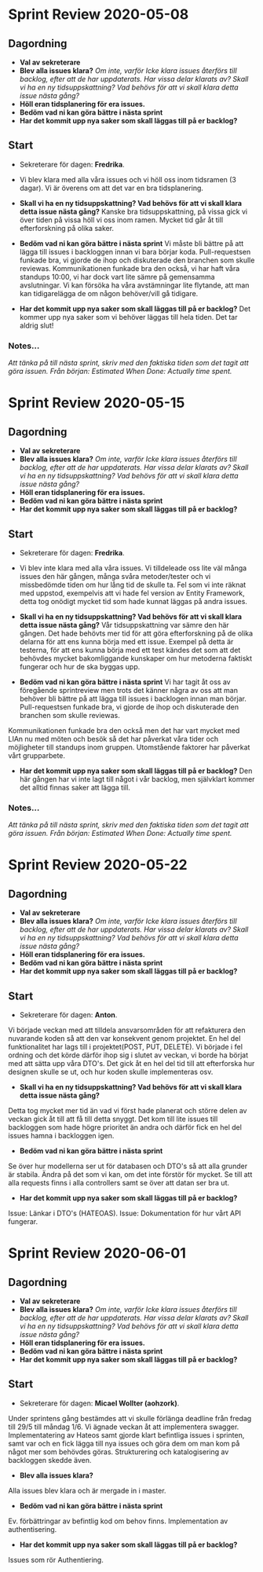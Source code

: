 
# Sprint Review 2020-05-08
## Dagordning
* **Val av sekreterare**
* **Blev alla issues klara?**
*Om inte, varför
Icke klara issues återförs till backlog, efter att de har uppdaterats. Har vissa
delar klarats av? Skall vi ha en ny tidsuppskattning? Vad behövs för att vi
skall klara detta issue nästa gång?*
* **Höll eran tidsplanering för era issues.**
* **Bedöm vad ni kan göra bättre i nästa sprint**
* **Har det kommit upp nya saker som skall läggas till på er backlog?**

## Start
* Sekreterare för dagen: **Fredrika**.

* Vi blev klara med alla våra issues och vi höll oss inom tidsramen (3 dagar). Vi är överens om att det var en bra tidsplanering.

* **Skall vi ha en ny tidsuppskattning? Vad behövs för att vi skall klara detta issue nästa gång?**
Kanske bra tidsuppskattning, på vissa gick vi över tiden på vissa höll vi oss inom ramen. Mycket tid går åt till efterforskning på olika saker. 

* **Bedöm vad ni kan göra bättre i nästa sprint**
Vi måste bli bättre på att lägga till issues i backloggen innan vi bara börjar koda.
Pull-requestsen funkade bra, vi gjorde de ihop och diskuterade den branchen som skulle reviewas. 
Kommunikationen funkade bra den också, vi har haft våra standups 10:00, vi har dock vart lite sämre på gemensamma avslutningar.
Vi kan försöka ha våra avstämningar lite flytande, att man kan tidigarelägga de om någon behöver/vill gå tidigare. 

* **Har det kommit upp nya saker som skall läggas till på er backlog?**
Det kommer upp nya saker som vi behöver läggas till hela tiden. Det tar aldrig slut! 


### Notes...
*Att tänka på till nästa sprint, skriv med den faktiska tiden som det tagit att göra issuen.
Från början: Estimated
When Done: Actually time spent.*

# Sprint Review 2020-05-15
## Dagordning
* **Val av sekreterare**
* **Blev alla issues klara?**
*Om inte, varför
Icke klara issues återförs till backlog, efter att de har uppdaterats. Har vissa
delar klarats av? Skall vi ha en ny tidsuppskattning? Vad behövs för att vi
skall klara detta issue nästa gång?*
* **Höll eran tidsplanering för era issues.**
* **Bedöm vad ni kan göra bättre i nästa sprint**
* **Har det kommit upp nya saker som skall läggas till på er backlog?**

## Start
* Sekreterare för dagen: **Fredrika**.

* Vi blev inte klara med alla våra issues. Vi tilldeleade oss lite väl många issues den här gången, många svåra metoder/tester och vi missbedömde tiden om hur lång tid de skulle ta. Fel som vi inte räknat med uppstod, exempelvis att vi hade fel version av Entity Framework, detta tog onödigt mycket tid som hade kunnat läggas på andra issues. 

* **Skall vi ha en ny tidsuppskattning? Vad behövs för att vi skall klara detta issue nästa gång?**
Vår tidsuppskattning var sämre den här gången. 
Det hade behövts mer tid för att göra efterforskning på de olika delarna för att ens kunna börja med ett issue. 
Exempel på detta är testerna, för att ens kunna börja med ett test kändes det som att det behövdes mycket bakomliggande kunskaper om hur metoderna faktiskt fungerar och hur de ska byggas upp.


* **Bedöm vad ni kan göra bättre i nästa sprint**
Vi har tagit åt oss av föregående sprintreview men trots det känner några av oss att man behöver bli bättre på att lägga till issues i backlogen innan man börjar.
Pull-requestsen funkade bra, vi gjorde de ihop och diskuterade den branchen som skulle reviewas.

Kommunikationen funkade bra den också men det har vart mycket med LIAn nu med möten och besök så det har påverkat våra tider och möjligheter till standups inom gruppen. Utomstående faktorer har påverkat vårt grupparbete.

* **Har det kommit upp nya saker som skall läggas till på er backlog?**
Den här gången har vi inte lagt till något i vår backlog, men självklart kommer det alltid finnas saker att lägga till.


### Notes...
*Att tänka på till nästa sprint, skriv med den faktiska tiden som det tagit att göra issuen.
Från början: Estimated
When Done: Actually time spent.*

# Sprint Review 2020-05-22
## Dagordning
* **Val av sekreterare**
* **Blev alla issues klara?**
*Om inte, varför
Icke klara issues återförs till backlog, efter att de har uppdaterats. Har vissa
delar klarats av? Skall vi ha en ny tidsuppskattning? Vad behövs för att vi
skall klara detta issue nästa gång?*
* **Höll eran tidsplanering för era issues.**
* **Bedöm vad ni kan göra bättre i nästa sprint**
* **Har det kommit upp nya saker som skall läggas till på er backlog?**

## Start
* Sekreterare för dagen: **Anton**.


Vi började veckan med att tilldela ansvarsområden för att refakturera den nuvarande koden så att den var konsekvent genom projektet.
En hel del funktionalitet har lags till i projektet(POST, PUT, DELETE). Vi började i fel ordning och det körde därför ihop sig i slutet av veckan, vi borde ha börjat med att sätta upp våra DTO's. Det gick åt en hel del tid till att efterforska hur designen skulle se ut, och hur koden skulle implementeras osv. 


* **Skall vi ha en ny tidsuppskattning? Vad behövs för att vi skall klara detta issue nästa gång?**


Detta tog mycket mer tid än vad vi först hade planerat och större delen av veckan gick åt till att få till detta snyggt. Det kom till lite issues till backloggen som hade högre prioritet än andra och därför fick en hel del issues hamna i backloggen igen. 


* **Bedöm vad ni kan göra bättre i nästa sprint**


Se över hur modellerna ser ut för databasen och DTO's så att alla grunder är stabila. Ändra på det som vi kan, om det inte förstör för mycket. Se till att alla requests finns i alla controllers samt se över att datan ser bra ut. 

* **Har det kommit upp nya saker som skall läggas till på er backlog?**

Issue: Länkar i DTO's (HATEOAS). 
Issue: Dokumentation för hur vårt API fungerar. 

# Sprint Review 2020-06-01

## Dagordning

* **Val av sekreterare**
* **Blev alla issues klara?**
  *Om inte, varför
  Icke klara issues återförs till backlog, efter att de har uppdaterats. Har vissa
  delar klarats av? Skall vi ha en ny tidsuppskattning? Vad behövs för att vi
  skall klara detta issue nästa gång?*
* **Höll eran tidsplanering för era issues.**
* **Bedöm vad ni kan göra bättre i nästa sprint**
* **Har det kommit upp nya saker som skall läggas till på er backlog?**

## Start

* Sekreterare för dagen: **Micael Wollter (aohzork)**.

Under sprintens gång bestämdes att vi skulle förlänga deadline från fredag till 29/5 till måndag 1/6. Vi ägnade veckan åt att implementera swagger. Implementatering av Hateos samt gjorde klart befintliga issues i sprinten, samt var och en fick lägga till nya issues och göra dem om man kom på något mer som behövdes göras.
Strukturering och katalogisering av backloggen skedde även.


* **Blev alla issues klara?**


Alla issues blev klara och är mergade in i master.


* **Bedöm vad ni kan göra bättre i nästa sprint**


Ev. förbättringar av befintlig kod om behov finns. Implementation av authentisering.

* **Har det kommit upp nya saker som skall läggas till på er backlog?**

Issues som rör Authentiering.


